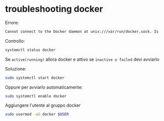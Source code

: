 # troubleshooting docker 

Errore:
```bash
Cannot connect to the Docker daemon at unix:///var/run/docker.sock. Is the docker daemon running?
```
Controllo:
```bash
systemctl status docker
```
Se `active(running)` allora docker e attivo 
se `inactive o failed` devi avviarlo 

Soluzione:
```bash
sudo systemctl start docker
```
Oppure per avviarlo automaticamente:
```bash
sudo systemctl enable docker
```

Aggiungere l'utente al gruppo docker 
```bash
sudo usermod -aG docker $USER
```

